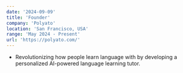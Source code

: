 ```yaml
---
date: '2024-09-09'
title: 'Founder'
company: 'Polyato'
location: 'San Francisco, USA'
range: 'May 2024 - Present'
url: 'https://polyato.com/'
---
```


- Revolutionizing how people learn language with by developing a personalized AI-powered language learning tutor.
